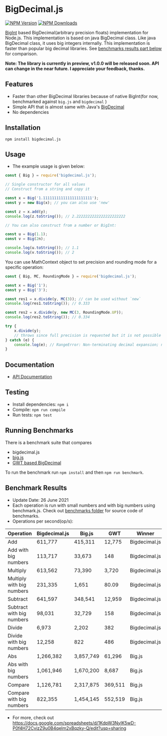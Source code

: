 # BigDecimal.js

  [![NPM Version][npm-image]][npm-url]
  [![NPM Downloads][downloads-image]][downloads-url]
  
[BigInt](https://developer.mozilla.org/en-US/docs/Web/JavaScript/Reference/Global_Objects/BigInt) based BigDecimal(arbitrary precision floats) implementation for Node.js. 
This implementation is based on java BigDecimal class. Like java BigDecimal class, it uses big integers internally. This implementation 
is faster than popular big decimal libraries. See [benchmarks results part below](https://github.com/srknzl/bigdecimal.js#benchmark-results) for comparison.

**Note: The library is currently in preview, v1.0.0 will be released soon. API can change in the near future. I appreciate your feedback, thanks.**

## Features

* Faster than other BigDecimal libraries because of native BigInt(for now, benchmarked against `big.js` and `bigdecimal` )
* Simple API that is almost same with Java's [BigDecimal](https://docs.oracle.com/en/java/javase/16/docs/api/java.base/java/math/BigDecimal.html)
* No dependencies

## Installation

```
npm install bigdecimal.js
```

## Usage

* The example usage is given below:

```javascript
const { Big } = require('bigdecimal.js');

// Single constructor for all values
// Construct from a string and copy it

const x = Big('1.1111111111111111111111');
const y = new Big(x); // you can also use 'new'

const z = x.add(y);
console.log(z.toString()); // 2.2222222222222222222222

// You can also construct from a number or BigInt:

const u = Big(1.1);
const v = Big(2n);

console.log(u.toString()); // 1.1
console.log(v.toString()); // 2
```

You can use MathContext object to set precision and rounding mode for a specific operation:

```javascript
const { Big, MC, RoundingMode } = require('bigdecimal.js');

const x = Big('1');
const y = Big('3');

const res1 = x.divide(y, MC(3)); // can be used without `new`
console.log(res1.toString()); // 0.333

const res2 = x.divide(y, new MC(3, RoundingMode.UP));
console.log(res2.toString()); // 0.334

try {
    x.divide(y);
    // throws since full precision is requested but it is not possible
} catch (e) {
    console.log(e); // RangeError: Non-terminating decimal expansion; no exact representable decimal result.
}
```
## Documentation

* [API Documentation](https://srknzl.github.io/bigdecimal.js/api/current/docs)

## Testing

* Install dependencies: `npm i`
* Compile: `npm run compile`
* Run tests: `npm test`

## Running Benchmarks

There is a benchmark suite that compares 

* bigdecimal.js
* [big.js](https://github.com/MikeMcl/big.js)
* [GWT based BigDecimal](https://github.com/iriscouch/bigdecimal.js)

To run the benchmark run `npm install` and then `npm run benchmark`.

## Benchmark Results

* Update Date: 26 June 2021
* Each operation is run with small numbers and with big numbers using benchmark.js. 
Check out [benchmarks folder](https://github.com/srknzl/bigdecimal.js/tree/main/benchmarks) for source code of benchmarks.
* Operations per second(op/s):

| Operation | Bigdecimal.js | Big.js | GWT | Winner |
| --- | --- | --- | --- | --- |
| Add | 611,777 | 415,311 | 12,775 | Bigdecimal.js |
| Add with big numbers | 113,717 | 33,673 | 148 | Bigdecimal.js |
| Multiply | 613,562 | 73,390 | 3,720 | Bigdecimal.js |
| Multiply with big numbers | 231,335 | 1,651 | 80.09 | Bigdecimal.js |
| Subtract | 641,597 | 348,541 | 12,959 | Bigdecimal.js |
| Subtract with big numbers | 98,031 | 32,729 | 158 | Bigdecimal.js |
| Divide | 6,973 | 2,202 | 382 | Bigdecimal.js |
| Divide with big numbers | 12,258 | 822 | 486 | Bigdecimal.js |
| Abs | 1,266,382 | 3,857,749 | 61,296 | Big.js |
| Abs with big numbers | 1,061,946 | 1,670,200 | 8,687 | Big.js |
| Compare | 1,126,781 | 2,317,875 | 369,511 | Big.js |
| Compare with big numbers | 822,355 | 1,454,145 | 552,519 | Big.js |


* For more, check out https://docs.google.com/spreadsheets/d/1KdpW3NyIK5wD-P0f4H72CvizZ9u0B4qeIm2xBqzky-Q/edit?usp=sharing

[npm-image]: https://img.shields.io/npm/v/bigdecimal.js.svg
[npm-url]: https://npmjs.org/package/bigdecimal.js
[downloads-image]: https://img.shields.io/npm/dm/bigdecimal.js.svg
[downloads-url]: https://npmcharts.com/compare/bigdecimal.js?minimal=true
